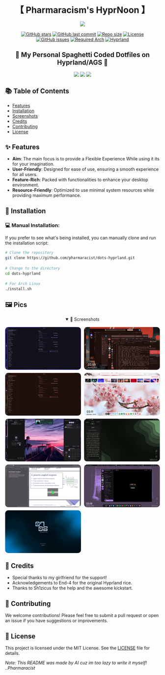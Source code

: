 <div align="center">
    <h1>【 Pharmaracism's HyprNoon 】</h1>
    <p align="center">
      <img width="40%" src="https://user-images.githubusercontent.com/74038190/219923809-b86dc415-a0c2-4a38-bc88-ad6cf06395a8.gif">
    </p>
</div>

<div align="center"> 

[![GitHub stars](https://img.shields.io/github/stars/pharmaracist/dots-hyprland?style=for-the-badge&logo=github&color=FFB686&logoColor=D9E0EE&labelColor=292324)](https://github.com/pharmaracist/dots-hyprland/stargazers)
[![GitHub last commit](https://img.shields.io/github/last-commit/pharmaracist/dots-hyprland?style=for-the-badge&logo=github&color=FFB1C8&logoColor=D9E0EE&labelColor=292324)](https://github.com/pharmaracist/dots-hyprland/commits/main)
[![Repo size](https://img.shields.io/github/repo-size/pharmaracist/dots-hyprland?style=for-the-badge&logo=github&color=CAC992&logoColor=D9E0EE&labelColor=292324)](https://github.com/pharmaracist/dots-hyprland)
[![License](https://img.shields.io/github/license/pharmaracist/dots-hyprland?style=for-the-badge&logo=github&color=8CABD9&logoColor=D9E0EE&labelColor=292324)](https://github.com/pharmaracist/dots-hyprland/blob/main/LICENSE)
[![GitHub issues](https://img.shields.io/github/issues/pharmaracist/dots-hyprland?style=for-the-badge&logo=github&color=F5A97F&logoColor=D9E0EE&labelColor=292324)](https://github.com/pharmaracist/dots-hyprland/issues)
[![Required Arch](https://img.shields.io/badge/Supports-Arch%20Linux-blue?style=for-the-badge&logo=arch-linux&logoColor=D9E0EE&labelColor=292324&color=7DC4E4)](https://archlinux.org/)
[![Hyprland](https://img.shields.io/badge/Made%20for-Hyprland-pink?style=for-the-badge&logo=linux&logoColor=D9E0EE&labelColor=292324&color=C6A0F6)](https://hyprland.org/)

</div>

<div align="center">
    <h2>🌟 My Personal Spaghetti Coded Dotfiles on Hyprland/AGS 🌟</h2>
</div>

<p align="center">
  <img src="https://img.shields.io/badge/Maintained%3F-Yes-green?style=flat-square&logo=github&logoColor=white&color=A6DA95">
  <img src="https://img.shields.io/badge/Shell-%23121011.svg?style=flat-square&logo=gnu-bash&logoColor=white&color=E6C384">
  <img src="https://img.shields.io/badge/Made%20with-AGS-blue?style=flat-square&logo=linux&logoColor=white&color=7AA2F7">
</p>

## 📚 Table of Contents
- [Features](#-features)
- [Installation](#-installation)
- [Screenshots](#-screenshots)
- [Credits](#-credits)
- [Contributing](#-contributing)
- [License](#-license)

## ✨ Features
- **Aim**: The main focus is to provide a Flexible Experience While using it its for your imagination.
- **User-Friendly**: Designed for ease of use, ensuring a smooth experience for all users.
- **Feature-Rich**: Packed with functionalities to enhance your desktop environment.
- **Resource-Friendly**: Optimized to use minimal system resources while providing maximum performance.

## 🚀 Installation
### 💻 Manual Installation:
If you prefer to see what's being installed, you can manually clone and run the installation script:

```bash
# Clone the repository
git clone https://github.com/pharmaracist/dots-hyprland.git

# Change to the directory
cd dots-hyprland

# For Arch Linux
./install.sh
```

## 🖼️ Pics

<div align="center">
  <details open>
    <summary>📸 Screenshots</summary>
    <br/>
    
  <div style="display: grid; grid-template-columns: repeat(2, 1fr); gap: 10px;">
    <img src="pics/1.png" alt="Screenshot 1" style="width: 100%; border-radius: 10px;">
    <img src="pics/2.png" alt="Screenshot 2" style="width: 100%; border-radius: 10px;">
    <img src="pics/3.png" alt="Screenshot 2" style="width: 100%; border-radius: 10px;">
    <img src="pics/4.png" alt="Screenshot 2" style="width: 100%; border-radius: 10px;">
    <img src="pics/5.png" alt="Screenshot 2" style="width: 100%; border-radius: 10px;">
    <img src="pics/6.png" alt="Screenshot 2" style="width: 100%; border-radius: 10px;">
    <img src="pics/7.png" alt="Screenshot 2" style="width: 100%; border-radius: 10px;">
    <img src="pics/8.png" alt="Screenshot 2" style="width: 100%; border-radius: 10px;">
    <img src="pics/9.png" alt="Screenshot 2" style="width: 100%; border-radius: 10px;">
  </div>

  </details>
</div>

## 🙏 Credits
- Special thanks to my girlfriend for the support!
- Acknowledgements to End-4 for the original Hyprland rice.
- Thanks to Sh1zicus for the help and the awesome kickstart.

## 🤝 Contributing
We welcome contributions! Please feel free to submit a pull request or open an issue if you have suggestions or improvements.

## 📜 License
This project is licensed under the MIT License. See the [LICENSE](https://github.com/pharmaracist/dots-hyprland/blob/main/LICENSE) file for details.

*Note: This README was made by AI cuz im too lazy to write it myself! ..Pharmaracist*
